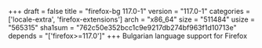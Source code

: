 +++
draft = false
title = "firefox-bg 117.0-1"
version = "117.0-1"
categories = ['locale-extra', 'firefox-extensions']
arch = "x86_64"
size = "511484"
usize = "565315"
sha1sum = "762c50e352bcc1c9e9217db274bf963f1d10713e"
depends = "['firefox>=117.0']"
+++
Bulgarian language support for Firefox